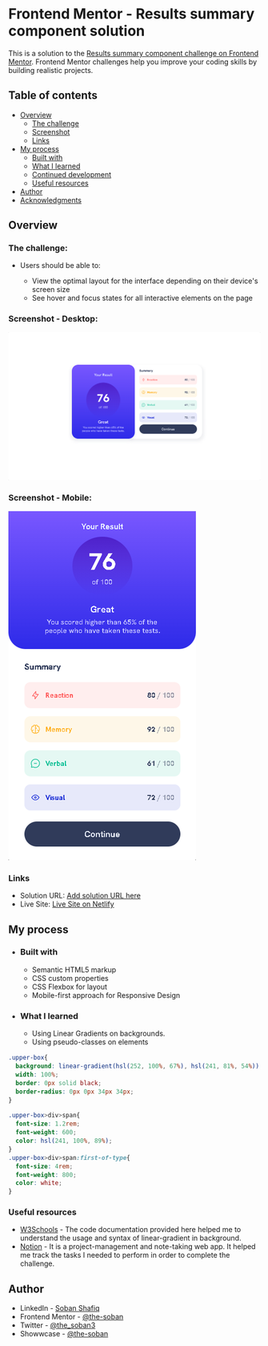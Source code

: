 # **Frontend Mentor - Results summary component solution**

This is a solution to the [Results summary component challenge on Frontend Mentor](https://www.frontendmentor.io/challenges/results-summary-component-CE_K6s0maV). Frontend Mentor challenges help you improve your coding skills by building realistic projects. 

## **Table of contents**

- [Overview](#overview)
  - [The challenge](#the-challenge)
  - [Screenshot](#screenshot)
  - [Links](#links)
- [My process](#my-process)
  - [Built with](#built-with)
  - [What I learned](#what-i-learned)
  - [Continued development](#continued-development)
  - [Useful resources](#useful-resources)
- [Author](#author)
- [Acknowledgments](#acknowledgments)



## Overview

### The challenge:

- Users should be able to:

  - View the optimal layout for the interface depending on their device's screen size
  - See hover and focus states for all interactive elements on the page

### Screenshot - Desktop:
![](./design/desktop-ss.png)

### Screenshot - Mobile:
 ![](./design/mobile-ss.png)


### Links

- Solution URL: [Add solution URL here](https://your-solution-url.com)
- Live Site: [Live Site on Netlify](https://your-live-site-url.com)

## My process

- ### **Built with**
  - Semantic HTML5 markup
  - CSS custom properties
  - CSS Flexbox for layout
  - Mobile-first approach for Responsive Design

- ### **What I learned**


  - Using Linear Gradients on backgrounds.
  - Using pseudo-classes on elements

```css
.upper-box{
  background: linear-gradient(hsl(252, 100%, 67%), hsl(241, 81%, 54%));
  width: 100%;
  border: 0px solid black;
  border-radius: 0px 0px 34px 34px;
}
```

```css
.upper-box>div>span{
  font-size: 1.2rem;
  font-weight: 600;
  color: hsl(241, 100%, 89%);
}
.upper-box>div>span:first-of-type{
  font-size: 4rem;
  font-weight: 800;
  color: white;
}
```

### Useful resources

- [W3Schools](https://www.w3schools.com/css/css3_gradients.asp) - The code documentation provided here helped me to understand the usage and syntax of linear-gradient in background.
- [Notion](https://www.notion.so) - It is a project-management and note-taking web app. It helped me track the tasks I needed to perform in order to complete the challenge.



## Author

- LinkedIn - [Soban Shafiq](https://www.linkedin.com/in/soban-shafiq-6085531a4/)
- Frontend Mentor - [@the-soban](https://www.frontendmentor.io/profile/the-soban)
- Twitter - [@the_soban3](https://www.twitter.com/@the_soban3)
- Showwcase - [@the-soban](https://www.showwcase.com/the-soban)




